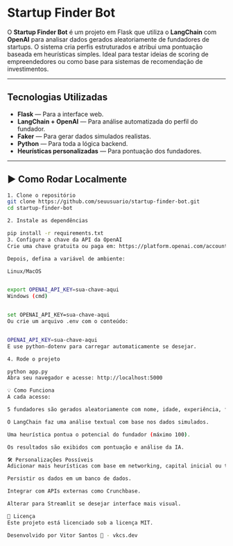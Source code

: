 #  Startup Finder Bot

O **Startup Finder Bot** é um projeto em Flask que utiliza o **LangChain** com **OpenAI** para analisar dados gerados aleatoriamente de fundadores de startups. O sistema cria perfis estruturados e atribui uma pontuação baseada em heurísticas simples. Ideal para testar ideias de scoring de empreendedores ou como base para sistemas de recomendação de investimentos.

---

##  Tecnologias Utilizadas

- **Flask** — Para a interface web.
- **LangChain + OpenAI** — Para análise automatizada do perfil do fundador.
- **Faker** — Para gerar dados simulados realistas.
- **Python** — Para toda a lógica backend.
- **Heurísticas personalizadas** — Para pontuação dos fundadores.

---

## ▶️ Como Rodar Localmente

```bash
1. Clone o repositório
git clone https://github.com/seuusuario/startup-finder-bot.git
cd startup-finder-bot

2. Instale as dependências

pip install -r requirements.txt
3. Configure a chave da API da OpenAI
Crie uma chave gratuita ou paga em: https://platform.openai.com/account/api-keys

Depois, defina a variável de ambiente:

Linux/MacOS


export OPENAI_API_KEY=sua-chave-aqui
Windows (cmd)


set OPENAI_API_KEY=sua-chave-aqui
Ou crie um arquivo .env com o conteúdo:


OPENAI_API_KEY=sua-chave-aqui
E use python-dotenv para carregar automaticamente se desejar.

4. Rode o projeto

python app.py
Abra seu navegador e acesse: http://localhost:5000

💡 Como Funciona
A cada acesso:

5 fundadores são gerados aleatoriamente com nome, idade, experiência, formação e visão.

O LangChain faz uma análise textual com base nos dados simulados.

Uma heurística pontua o potencial do fundador (máximo 100).

Os resultados são exibidos com pontuação e análise da IA.

🛠️ Personalizações Possíveis
Adicionar mais heurísticas com base em networking, capital inicial ou tração.

Persistir os dados em um banco de dados.

Integrar com APIs externas como Crunchbase.

Alterar para Streamlit se desejar interface mais visual.

📄 Licença
Este projeto está licenciado sob a licença MIT.

Desenvolvido por Vitor Santos 🚀 - vkcs.dev

